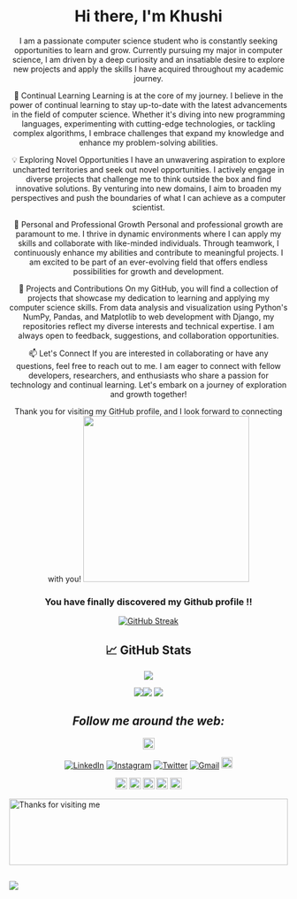 <div align="center">
   <h1>Hi there, I'm Khushi  </h1>
   <p align="center">
      I am a passionate computer science student who is constantly seeking opportunities to learn and grow. Currently pursuing my major in computer science, I am driven by a deep curiosity and an insatiable desire to explore new projects and apply the skills I have acquired throughout my academic journey.

🌱 Continual Learning
Learning is at the core of my journey. I believe in the power of continual learning to stay up-to-date with the latest advancements in the field of computer science. Whether it's diving into new programming languages, experimenting with cutting-edge technologies, or tackling complex algorithms, I embrace challenges that expand my knowledge and enhance my problem-solving abilities.

💡 Exploring Novel Opportunities
I have an unwavering aspiration to explore uncharted territories and seek out novel opportunities. I actively engage in diverse projects that challenge me to think outside the box and find innovative solutions. By venturing into new domains, I aim to broaden my perspectives and push the boundaries of what I can achieve as a computer scientist.

🚀 Personal and Professional Growth
Personal and professional growth are paramount to me. I thrive in dynamic environments where I can apply my skills and collaborate with like-minded individuals. Through teamwork, I continuously enhance my abilities and contribute to meaningful projects. I am excited to be part of an ever-evolving field that offers endless possibilities for growth and development.

🔭 Projects and Contributions
On my GitHub, you will find a collection of projects that showcase my dedication to learning and applying my computer science skills. From data analysis and visualization using Python's NumPy, Pandas, and Matplotlib to web development with Django, my repositories reflect my diverse interests and technical expertise. I am always open to feedback, suggestions, and collaboration opportunities.

📫 Let's Connect
If you are interested in collaborating or have any questions, feel free to reach out to me. I am eager to connect with fellow developers, researchers, and enthusiasts who share a passion for technology and continual learning. Let's embark on a journey of exploration and growth together!

Thank you for visiting my GitHub profile, and I look forward to connecting with you!
  <img width="300" src="https://media.giphy.com/media/L1R1tvI9svkIWwpVYr/giphy.gif">
</p>

 


### You have finally discovered my Github profile !!







   [![GitHub Streak](https://github-readme-streak-stats.herokuapp.com?user=itskhushis1&theme=nord&date_format=M%20j%5B%2C%20Y%5D)](https://git.io/streak-stats)
   
   
## &#x1f4c8; GitHub Stats


   ![](https://github-profile-summary-cards.vercel.app/api/cards/profile-details?username=itskhushis1&theme=nord_dark) 
   
  
   ![](https://github-profile-summary-cards.vercel.app/api/cards/repos-per-language?username=itskhushis1&theme=nord_dark)![](https://github-profile-summary-cards.vercel.app/api/cards/most-commit-language?username=itskhushis1&theme=nord_dark)
 ![](https://github-profile-summary-cards.vercel.app/api/cards/profile-details?username=itskhushis1&theme=nord) 

<!--
**itskhushis1/itskhushis1** is a ✨ _special_ ✨ repository because its `README.md` (this file) appears on your GitHub profile.

Here are some ideas to get you started:

- 🔭 I’m currently working on ...
- 🌱 I’m currently learning ...
- 👯 I’m looking to collaborate on ...
- 🤔 I’m looking for help with ...
- 💬 Ask me about ...
- 📫 How to reach me: ...
- 😄 Pronouns: ...
- ⚡ Fun fact: ...
-->




##   <i>Follow me around the web:</i><br>
   
<a href="https://linktr.ee/Khushis23" target="_blank"><img src="https://img.shields.io/badge/linktree-39E09B?style=for-the-badge&logo=linktree&logoColor=black"
img height="21" alt="Linktree"></a>
   
   

<a href="https://www.linkedin.com/in/khushis23/" target="_blank"><img src="https://img.shields.io/badge/LinkedIn-%230077B5.svg?&style=flat-square&logo=linkedin&logoColor=white" alt="LinkedIn"></a>
<a href="https://www.instagram.com/khussshiiee/" target="_blank"><img src="https://img.shields.io/badge/Instagram-%23E4405F.svg?&style=flat-square&logo=instagram&logoColor=white" alt="Instagram"></a>
<a href="https://twitter.com/itskhushis1" target="_blank"><img src="https://img.shields.io/badge/Twitter-%231DA1F2.svg?&style=flat-square&logo=twitter&logoColor=white" alt="Twitter"></a>
<a href="mailto:khushisharma1283@gmail.com" target="_blank"><img src="https://img.shields.io/badge/Gmail-c14438?style=flat-square&logo=Gmail&logoColor=white" alt="Gmail"></a>
<a href="https://open.spotify.com/user/mny2nnct0mdeccpwtdn2jox74?si=b454b5b8adc44875" target="_blank"><img src="https://img.shields.io/badge/Spotify-1ED760?&style=for-the-badge&logo=spotify&logoColor=white" img height="20" alt="Spotify"></a>
   
   
<a href="https://www.hackerrank.com/khushis_23" target="_blank"><img src=	"https://img.shields.io/badge/-Hackerrank-2EC866?style=for-the-badge&logo=HackerRank&logoColor=white" img height="21" alt="Hackerrank"></a>
<a href="https://leetcode.com/khushisharma1283/" target="_blank"><img src=	"https://img.shields.io/badge/-LeetCode-FFA116?style=for-the-badge&logo=LeetCode&logoColor=black" img height="21" alt="Leetcode"></a>
<a href="https://stackoverflow.com/users/15394369/khushi-sharma" target="_blank"><img src="https://img.shields.io/badge/stackoverflow-%23F28032.svg?&style=for-the-badge&logo=stackoverflow&logoColor=white" img height="21" alt="stackoverflow" style="margin-bottom: 2px;" /></a> 
<a href="https://www.codechef.com/users/khushis_23" target="_blank"><img src="https://img.shields.io/badge/Codechef-%23B92B27.svg?&style=for-the-badge&logo=Codechef&logoColor=white" img height="21" alt="Codechef" style="margin-bottom: 2px;" /></a> 
<a href="https://auth.geeksforgeeks.org/user/khushisharma1283/practice" target="_blank"><img src="https://img.shields.io/badge/GeeksforGeeks-298D46?style=for-the-badge&logo=geeksforgeeks&logoColor=white" img height="21" alt="GeeksforGeeks" style="margin-bottom: 2px;" /></a>    
</div>

  
   <img height="120" alt="Thanks for visiting me" width="100%" src="https://raw.githubusercontent.com/BrunnerLivio/brunnerlivio/master/images/marquee.svg" />
  
   ##
![](https://komarev.com/ghpvc/?username=itskhushis1&color=blue) 
   
